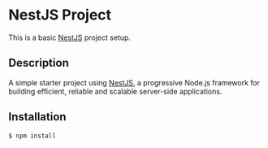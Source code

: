# NestJS Project

This is a basic [NestJS](https://nestjs.com/) project setup.

## Description

A simple starter project using [NestJS](https://nestjs.com/), a progressive Node.js framework for building efficient, reliable and scalable server-side applications.

## Installation

```bash
$ npm install
